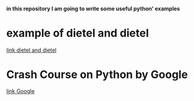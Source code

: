 #### in this repository I am going to write some useful python' examples
# example of dietel and dietel
[link dietel and dietel](https://learning.oreilly.com/videos/python-fundamentals)

# Crash Course on Python by Google
[link Google](https://www.coursera.org/learn/python-crash-course)

